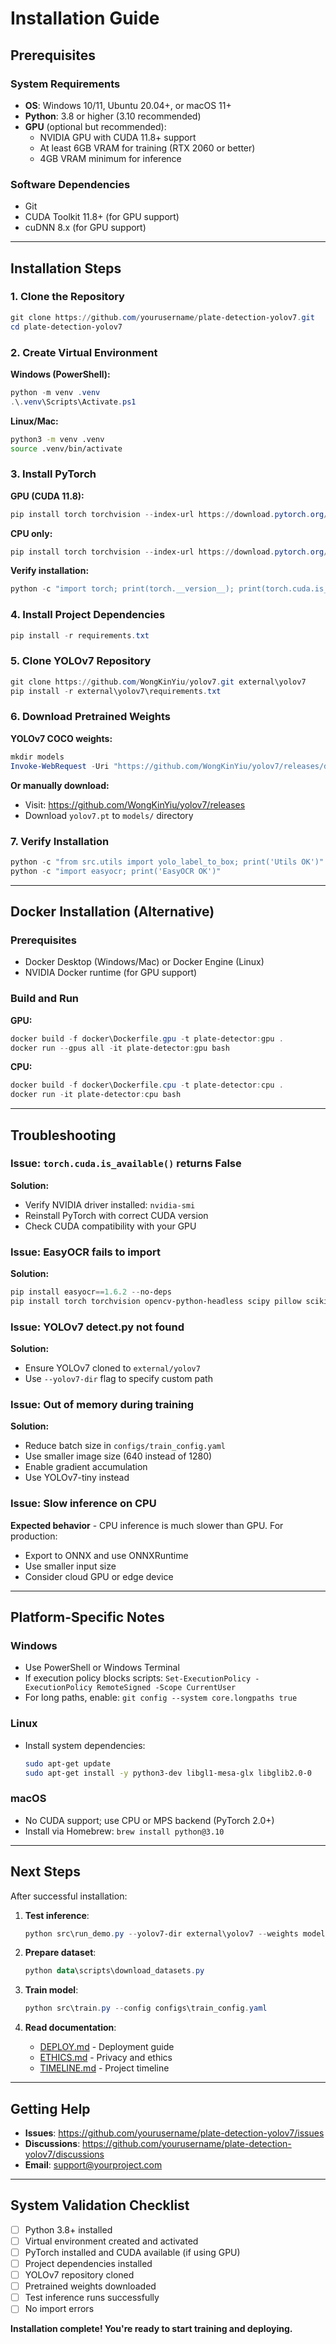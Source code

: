 # Installation Guide

## Prerequisites

### System Requirements
- **OS**: Windows 10/11, Ubuntu 20.04+, or macOS 11+
- **Python**: 3.8 or higher (3.10 recommended)
- **GPU** (optional but recommended):
  - NVIDIA GPU with CUDA 11.8+ support
  - At least 6GB VRAM for training (RTX 2060 or better)
  - 4GB VRAM minimum for inference

### Software Dependencies
- Git
- CUDA Toolkit 11.8+ (for GPU support)
- cuDNN 8.x (for GPU support)

---

## Installation Steps

### 1. Clone the Repository

```powershell
git clone https://github.com/yourusername/plate-detection-yolov7.git
cd plate-detection-yolov7
```

### 2. Create Virtual Environment

**Windows (PowerShell):**
```powershell
python -m venv .venv
.\.venv\Scripts\Activate.ps1
```

**Linux/Mac:**
```bash
python3 -m venv .venv
source .venv/bin/activate
```

### 3. Install PyTorch

**GPU (CUDA 11.8):**
```powershell
pip install torch torchvision --index-url https://download.pytorch.org/whl/cu118
```

**CPU only:**
```powershell
pip install torch torchvision --index-url https://download.pytorch.org/whl/cpu
```

**Verify installation:**
```powershell
python -c "import torch; print(torch.__version__); print(torch.cuda.is_available())"
```

### 4. Install Project Dependencies

```powershell
pip install -r requirements.txt
```

### 5. Clone YOLOv7 Repository

```powershell
git clone https://github.com/WongKinYiu/yolov7.git external\yolov7
pip install -r external\yolov7\requirements.txt
```

### 6. Download Pretrained Weights

**YOLOv7 COCO weights:**
```powershell
mkdir models
Invoke-WebRequest -Uri "https://github.com/WongKinYiu/yolov7/releases/download/v0.1/yolov7.pt" -OutFile "models\yolov7.pt"
```

**Or manually download:**
- Visit: https://github.com/WongKinYiu/yolov7/releases
- Download `yolov7.pt` to `models/` directory

### 7. Verify Installation

```powershell
python -c "from src.utils import yolo_label_to_box; print('Utils OK')"
python -c "import easyocr; print('EasyOCR OK')"
```

---

## Docker Installation (Alternative)

### Prerequisites
- Docker Desktop (Windows/Mac) or Docker Engine (Linux)
- NVIDIA Docker runtime (for GPU support)

### Build and Run

**GPU:**
```powershell
docker build -f docker\Dockerfile.gpu -t plate-detector:gpu .
docker run --gpus all -it plate-detector:gpu bash
```

**CPU:**
```powershell
docker build -f docker\Dockerfile.cpu -t plate-detector:cpu .
docker run -it plate-detector:cpu bash
```

---

## Troubleshooting

### Issue: `torch.cuda.is_available()` returns False

**Solution:**
- Verify NVIDIA driver installed: `nvidia-smi`
- Reinstall PyTorch with correct CUDA version
- Check CUDA compatibility with your GPU

### Issue: EasyOCR fails to import

**Solution:**
```powershell
pip install easyocr==1.6.2 --no-deps
pip install torch torchvision opencv-python-headless scipy pillow scikit-image python-bidi pyyaml ninja
```

### Issue: YOLOv7 detect.py not found

**Solution:**
- Ensure YOLOv7 cloned to `external/yolov7`
- Use `--yolov7-dir` flag to specify custom path

### Issue: Out of memory during training

**Solution:**
- Reduce batch size in `configs/train_config.yaml`
- Use smaller image size (640 instead of 1280)
- Enable gradient accumulation
- Use YOLOv7-tiny instead

### Issue: Slow inference on CPU

**Expected behavior** - CPU inference is much slower than GPU. For production:
- Export to ONNX and use ONNXRuntime
- Use smaller input size
- Consider cloud GPU or edge device

---

## Platform-Specific Notes

### Windows
- Use PowerShell or Windows Terminal
- If execution policy blocks scripts: `Set-ExecutionPolicy -ExecutionPolicy RemoteSigned -Scope CurrentUser`
- For long paths, enable: `git config --system core.longpaths true`

### Linux
- Install system dependencies:
  ```bash
  sudo apt-get update
  sudo apt-get install -y python3-dev libgl1-mesa-glx libglib2.0-0
  ```

### macOS
- No CUDA support; use CPU or MPS backend (PyTorch 2.0+)
- Install via Homebrew: `brew install python@3.10`

---

## Next Steps

After successful installation:

1. **Test inference**:
   ```powershell
   python src\run_demo.py --yolov7-dir external\yolov7 --weights models\yolov7.pt --source assets\sample.jpg
   ```

2. **Prepare dataset**:
   ```powershell
   python data\scripts\download_datasets.py
   ```

3. **Train model**:
   ```powershell
   python src\train.py --config configs\train_config.yaml
   ```

4. **Read documentation**:
   - [DEPLOY.md](DEPLOY.md) - Deployment guide
   - [ETHICS.md](ETHICS.md) - Privacy and ethics
   - [TIMELINE.md](TIMELINE.md) - Project timeline

---

## Getting Help

- **Issues**: https://github.com/yourusername/plate-detection-yolov7/issues
- **Discussions**: https://github.com/yourusername/plate-detection-yolov7/discussions
- **Email**: support@yourproject.com

---

## System Validation Checklist

- [ ] Python 3.8+ installed
- [ ] Virtual environment created and activated
- [ ] PyTorch installed and CUDA available (if using GPU)
- [ ] Project dependencies installed
- [ ] YOLOv7 repository cloned
- [ ] Pretrained weights downloaded
- [ ] Test inference runs successfully
- [ ] No import errors

**Installation complete! You're ready to start training and deploying.**
